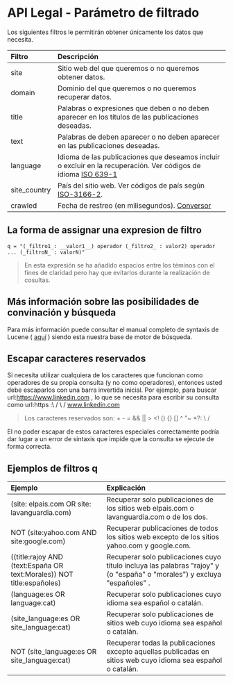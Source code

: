 # API Legal - Parámetro de filtrado

Los siguientes filtros le permitirán obtener únicamente los datos que necesita.

| Filtro       | Descripción                                                                                                                                               |
| :----------- | :-------------------------------------------------------------------------------------------------------------------------------------------------------- |
| site         | Sitio web del que queremos o no queremos obtener datos.                                                                                                   |
| domain       | Dominio del que queremos o no queremos recuperar datos.                                                                                                   |
| title        | Palabras o expresiones que deben o no deben aparecer en los títulos de las publicaciones deseadas.                                                        |
| text         | Palabras de deben aparecer o no deben aparecer en las publicaciones deseadas.                                                                             |
| language     | Idioma de las publicaciones que deseamos incluir o excluir en la recuperación. Ver códigos de idioma [ISO 639-1](https://es.wikipedia.org/wiki/ISO_639-1) |
| site_country | País del sitio web. Ver códigos de país según [ISO-3166-2](https://es.wikipedia.org/wiki/ISO_3166-2).                                                     |
| crawled      | Fecha de restreo (en milisegundos). [Conversor](http://www.onlineconversion.com/unix_time.htm)                                                            |

## La forma de assignar una expresion de filtro

    q = "(_filtro1_: __valor1__) operador (_filtro2_ : valor2) operador ... (_filtroN_ : valorN)"

> En esta expresión se ha añadido espacios entre los téminos con el fines de claridad pero hay que evitarlos durante la realización de cosultas.

## Más información sobre las posibilidades de convinación y búsqueda

Para más información puede consultar el manual completo de syntaxis de Lucene ( [aquí](https://lucene.apache.org/core/2_9_4/queryparsersyntax.html) ) siendo esta nuestra base de motor de búsqueda.

## Escapar caracteres reservados

Si necesita utilizar cualquiera de los caracteres que funcionan como operadores de su propia consulta (y no como operadores), entonces usted debe escaparlos con una barra invertida inicial.
Por ejemplo, para buscar url:https://www.linkedin.com , lo que se necesita para escribir su consulta como url:https \:\ / \ / www.linkedin.com

> Los caracteres reservados son: + - = && || > <! () {} [] ^ "~ \*?: \ /

El no poder escapar de estos caracteres especiales correctamente podría dar lugar a un error de sintaxis que impide que la consulta se ejecute de forma correcta.

## Ejemplos de filtros **q**

| Ejemplo                                                               | Explicación                                                                                                              |
| :-------------------------------------------------------------------- | :----------------------------------------------------------------------------------------------------------------------- |
| (site: elpais.com OR site: lavanguardia.com)                          | Recuperar solo publicaciones de los sitios web elpais.com o lavanguardia.com o de los dos.                               |
| NOT (site:yahoo.com AND site:google.com)                              | Recuperar publicaciones de todos los sitios web excepto de los sitios yahoo.com y google.com.                            |
| ((title:rajoy AND (text:España OR text:Morales)) NOT title:españoles) | Recuperar solo publicaciones cuyo título incluya las palabras "rajoy" y (o "españa" o "morales") y excluya "españoles" . |
| (language:es OR language:cat)                                         | Recuperar solo publicaciones cuyo idioma sea español o catalán.                                                          |
| (site_language:es OR site_language:cat)                               | Recuperar solo publicaciones de sitios web cuyo idioma sea español o catalán.                                            |
| NOT (site_language:es OR site_language:cat)                           | Recuperar todas la publicaciones excepto aquellas publicadas en sitios web cuyo idioma sea español o catalán.            |
